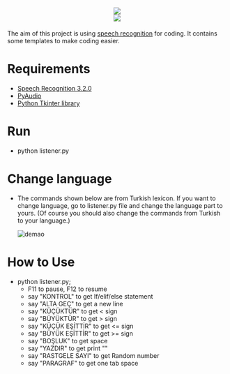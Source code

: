 <h1 align="center"><img src="https://static1.textcraft.net/data1/a/d/ad436b6cdddce840fec206c6028aea0932225ff4da39a3ee5e6b4b0d3255bfef95601890afd80709da39a3ee5e6b4b0d3255bfef95601890afd807091ed61ed1189e10e32c9cca1c0399df41.png"></img><BR>
<img src="https://static1.textcraft.net/data1/6/9/69a1adafdc6dff0304be5cc99d813d404b8feb2cda39a3ee5e6b4b0d3255bfef95601890afd80709da39a3ee5e6b4b0d3255bfef95601890afd807098743930d3c29474bd167c2af6aea0566.png"></img></h1>

The aim of this project is using [speech recognition](https://en.wikipedia.org/wiki/Speech_recognition) for coding. It contains some templates to make coding easier.

# Requirements

* [Speech Recognition 3.2.0](https://pypi.python.org/pypi/SpeechRecognition/)
* [PyAudio](https://pypi.python.org/pypi/SpeechRecognition/)
* [Python Tkinter library](http://effbot.org/tkinterbook/text.htm)

# Run

* python listener.py

# Change language

* The commands shown below are from Turkish lexicon. If you want to change language, go to listener.py file and change the language part to yours. (Of course you should also change the commands from Turkish to your language.)

	![demao](https://raw.githubusercontent.com/chnselim/codebyvoice/master/demo/lang_pic.png)

# How to Use

* python listener.py;
	- F11 to pause, F12 to resume
	- say "KONTROL" to get If/elif/else statement
	- say "ALTA GEÇ" to get a new line
	- say "KÜÇÜKTÜR" to get < sign
	- say "BÜYÜKTÜR" to get > sign
	- say "KÜÇÜK EŞİTTİR" to get <= sign
	- say "BÜYÜK EŞİTTİR" to get >= sign
	- say "BOŞLUK" to get space
	- say "YAZDIR" to get print ""
	- say "RASTGELE SAYI" to get Random number
	- say "PARAGRAF" to get one tab space
